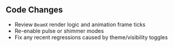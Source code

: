 ## Code Changes

- Review `BeamX` render logic and animation frame ticks
- Re-enable pulse or shimmer modes
- Fix any recent regressions caused by theme/visibility toggles
